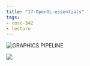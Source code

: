 ```yaml
---
title: "17-OpenGL-essentials"
tags: 
- cosc-342
- lecture
---
```


![GRAPHICS PIPELINE](https://i.imgur.com/RUY0jsN.png)

![](https://i.imgur.com/LgzVaeQ.png)
